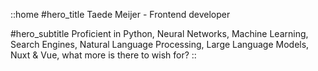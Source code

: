 ::home
#hero_title
Taede Meijer - Frontend developer

#hero_subtitle
Proficient in Python, Neural Networks, Machine Learning, Search Engines, Natural Language Processing, Large Language Models, Nuxt & Vue, what more is there to wish for?
::
